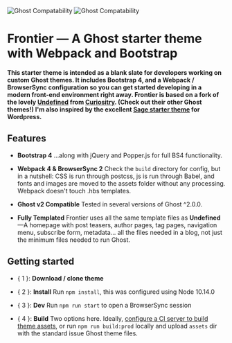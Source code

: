 ![Ghost Compatability](http://img.shields.io/badge/Compatible%20with%20Ghost-v2%20+-brightgreen.svg) ![Ghost Compatability](http://img.shields.io/badge/Compatible%20with%20Ghost%20LTS-v0.11.11%20+-brightgreen.svg)

Frontier — A Ghost starter theme with Webpack and Bootstrap
======================================================

**This starter theme is intended as a blank slate for developers working on custom Ghost themes. It includes Bootstrap 4, and a Webpack / BrowserSync configuration so you can get started developing in a modern front-end environment right away. Frontier is based on a fork of the lovely [Undefined](https://github.com/curiositry/undefined-ghost-theme) from [Curiositry](https://github.com/curiositry). (Check out their other Ghost themes!) I'm also inspired by the excellent [Sage starter theme](https://github.com/roots/sage) for Wordpress.**

## Features

- **Bootstrap 4** ...along with jQuery and Popper.js for full BS4 functionality.

- **Webpack 4 & BrowserSync 2**  Check the `build` directory for config, but in a nutshell: CSS is run through postcss, js is run through Babel, and fonts and images are moved to the assets folder without any processing. Webpack doesn't touch .hbs templates.

- **Ghost v2 Compatible** Tested in several versions of Ghost ^2.0.0.

- **Fully Templated** Frontier uses all the same template files as **Undefined**—A homepage with post teasers, author pages, tag pages, navigation menu, subscribe form, metadata... all the files needed in a blog, not just the minimum files needed to run Ghost.

## Getting started

- { 1 }: **Download / clone theme**

- { 2 }: **Install** Run `npm install`, this was configured using Node 10.14.0

- { 3 }: **Dev** Run `npm run start` to open a BrowserSync session

- { 4 }: **Build** Two options here. Ideally, [configure a CI server to build theme assets](https://jamesfacts.com/building-a-continuous-integration-pipeline-for-your-ghost-theme/), or run `npm run build:prod` locally and upload `assets` dir with the standard issue Ghost theme files.
